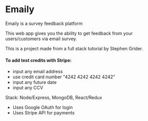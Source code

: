 # Emaily
Emaily is a survey feedback platform

This web app gives you the ability to get feedback from your users/customers via email survey.

This is a project made from a full stack tutorial by Stephen Grider.

#### To add test credits with Stripe:
* input any email address
* use credit card number "4242 4242 4242 4242"
* input any future date
* input any CCV

Stack: Node/Express, MongoDB, React/Redux

* Uses Google OAuth for login
* Uses Stripe API for payments
